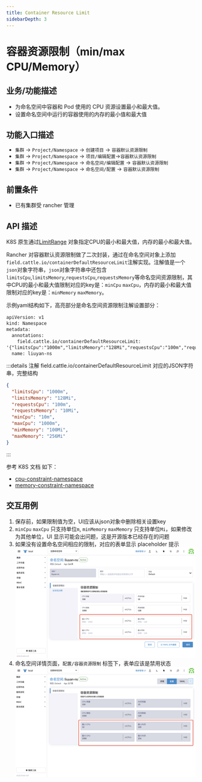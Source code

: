```yaml
---
title: Container Resource Limit
sidebarDepth: 3
---
```


# 容器资源限制（min/max CPU/Memory）

## 业务/功能描述

- 为命名空间中容器和 Pod 使用的 CPU 资源设置最小和最大值。
- 设置命名空间中运行的容器使用的内存的最小值和最大值

## 功能入口描述

- `集群` -> `Project/Namespace` -> `创建项目` -> `容器默认资源限制`
- `集群` -> `Project/Namespace` -> `项目/编辑配置`->`容器默认资源限制`
- `集群` -> `Project/Namespace` -> `命名空间/编辑配置` -> `容器默认资源限制`
- `集群` -> `Project/Namespace` -> `命名空间/配置` -> `容器默认资源限制`

## 前置条件

- 已有集群受 rancher 管理

## API 描述

K8S 原生通过[LimitRange](https://kubernetes.io/docs/reference/generated/kubernetes-api/v1.23/#limitrange-v1-core) 对象指定CPU的最小和最大值，内存的最小和最大值。

Rancher 对容器默认资源限制做了二次封装，通过在命名空间对象上添加`field.cattle.io/containerDefaultResourceLimit`注解实现。注解值是一个`json`对象字符串，`json`对象字符串中还包含`limitsCpu`,`limitsMemory`,`requestsCpu`,`requestsMemory`等命名空间资源限制，其中CPU的最小和最大值限制对应的key是：`minCpu` `maxCpu`，内存的最小和最大值限制对应的key是：`minMemory` `maxMemory`。

示例yaml结构如下，高亮部分是命名空间资源限制注解设置部分：

```yaml{5}
apiVersion: v1
kind: Namespace
metadata:
  annotations:
    field.cattle.io/containerDefaultResourceLimit: '{"limitsCpu":"1000m","limitsMemory":"128Mi","requestsCpu":"100m","requestsMemory":"10Mi","minCpu":"10m","maxCpu":"1000m","minMemory":"100Mi","maxMemory":"256Mi"}'
  name: liuyan-ns
```

:::details 注解 field.cattle.io/containerDefaultResourceLimit 对应的JSON字符串，完整结构
```json
{
  "limitsCpu": "1000m",
  "limitsMemory": "128Mi",
  "requestsCpu": "100m",
  "requestsMemory": "10Mi",
  "minCpu": "10m",
  "maxCpu": "1000m",
  "minMemory": "100Mi",
  "maxMemory": "256Mi"
}
```

:::

参考 K8S 文档 如下：

- [cpu-constraint-namespace](https://kubernetes.io/docs/tasks/administer-cluster/manage-resources/cpu-constraint-namespace/)
- [memory-constraint-namespace](https://kubernetes.io/docs/tasks/administer-cluster/manage-resources/memory-constraint-namespace/)


## 交互用例

1. 保存前，如果限制值为空，UI应该从json对象中删除相关设置key
2. `minCpu` `maxCpu` 只支持单位`m`, `minMemory` `maxMemory` 只支持单位`Mi`，如果修改为其他单位，UI 显示可能会出问题，这是开源版本已经存在的问题
3. 如果没有设置命名空间相应的限制，对应的表单显示 placeholder 提示
![container-resource-limit](./images/container-resource-limit.png)
4. 命名空间详情页面，`配置/容器资源限制` 标签下，表单应该是禁用状态
![container-resource-limit disabled](./images/container-resource-limit_disabled.png)

